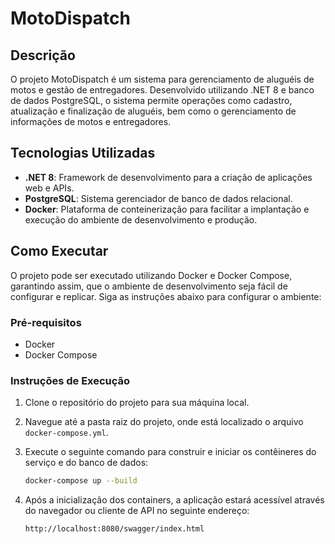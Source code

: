 # MotoDispatch

## Descrição

O projeto MotoDispatch é um sistema para gerenciamento de aluguéis de motos e gestão de entregadores. Desenvolvido
utilizando .NET 8 e banco de dados PostgreSQL, o sistema permite operações como cadastro, atualização e finalização de
aluguéis, bem como o gerenciamento de informações de motos e entregadores.

## Tecnologias Utilizadas

- **.NET 8**: Framework de desenvolvimento para a criação de aplicações web e APIs.
- **PostgreSQL**: Sistema gerenciador de banco de dados relacional.
- **Docker**: Plataforma de conteinerização para facilitar a implantação e execução do ambiente de desenvolvimento e
  produção.

## Como Executar

O projeto pode ser executado utilizando Docker e Docker Compose, garantindo assim, que o ambiente de desenvolvimento
seja fácil de configurar e replicar. Siga as instruções abaixo para configurar o ambiente:

### Pré-requisitos

- Docker
- Docker Compose

### Instruções de Execução

1. Clone o repositório do projeto para sua máquina local.

2. Navegue até a pasta raiz do projeto, onde está localizado o arquivo `docker-compose.yml`.

3. Execute o seguinte comando para construir e iniciar os contêineres do serviço e do banco de dados:

   ```bash
   docker-compose up --build

4. Após a inicialização dos containers, a aplicação estará acessível através do navegador ou cliente de API no seguinte
   endereço:

    ```
    http://localhost:8080/swagger/index.html
    ```

